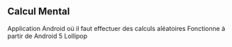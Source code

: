 ## Calcul Mental
Application Android où il faut effectuer des calculs aléatoires
Fonctionne à partir de Android 5 Lollipop

